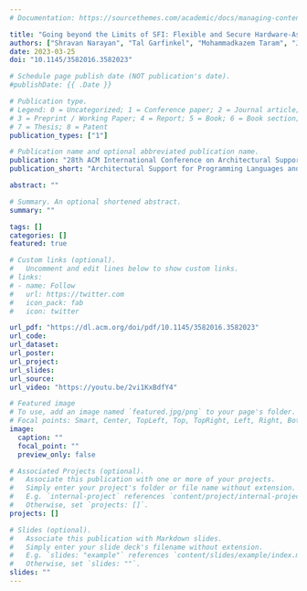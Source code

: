```yaml
---
# Documentation: https://sourcethemes.com/academic/docs/managing-content/

title: "Going beyond the Limits of SFI: Flexible and Secure Hardware-Assisted In-Process Isolation with HFI (distinguished paper award 🏆)"
authors: ["Shravan Narayan", "Tal Garfinkel", "Mohammadkazem Taram", "Joey Rudek", "Daniel Moghimi", "Evan Johnson", "Chris Fallin", "Anjo Vahldiek-Oberwagner", "Michael LeMay", "Ravi Sahita", "Dean Tullsen", "Deian Stefan"]
date: 2023-03-25
doi: "10.1145/3582016.3582023"

# Schedule page publish date (NOT publication's date).
#publishDate: {{ .Date }}

# Publication type.
# Legend: 0 = Uncategorized; 1 = Conference paper; 2 = Journal article;
# 3 = Preprint / Working Paper; 4 = Report; 5 = Book; 6 = Book section;
# 7 = Thesis; 8 = Patent
publication_types: ["1"]

# Publication name and optional abbreviated publication name.
publication: "28th ACM International Conference on Architectural Support for Programming Languages and Operating Systems"
publication_short: "Architectural Support for Programming Languages and Operating Systems (ASPLOS)"

abstract: ""

# Summary. An optional shortened abstract.
summary: ""

tags: []
categories: []
featured: true

# Custom links (optional).
#   Uncomment and edit lines below to show custom links.
# links:
# - name: Follow
#   url: https://twitter.com
#   icon_pack: fab
#   icon: twitter

url_pdf: "https://dl.acm.org/doi/pdf/10.1145/3582016.3582023"
url_code:
url_dataset:
url_poster:
url_project:
url_slides:
url_source:
url_video: "https://youtu.be/2vi1KxBdfY4"

# Featured image
# To use, add an image named `featured.jpg/png` to your page's folder. 
# Focal points: Smart, Center, TopLeft, Top, TopRight, Left, Right, BottomLeft, Bottom, BottomRight.
image:
  caption: ""
  focal_point: ""
  preview_only: false

# Associated Projects (optional).
#   Associate this publication with one or more of your projects.
#   Simply enter your project's folder or file name without extension.
#   E.g. `internal-project` references `content/project/internal-project/index.md`.
#   Otherwise, set `projects: []`.
projects: []

# Slides (optional).
#   Associate this publication with Markdown slides.
#   Simply enter your slide deck's filename without extension.
#   E.g. `slides: "example"` references `content/slides/example/index.md`.
#   Otherwise, set `slides: ""`.
slides: ""
---
```

